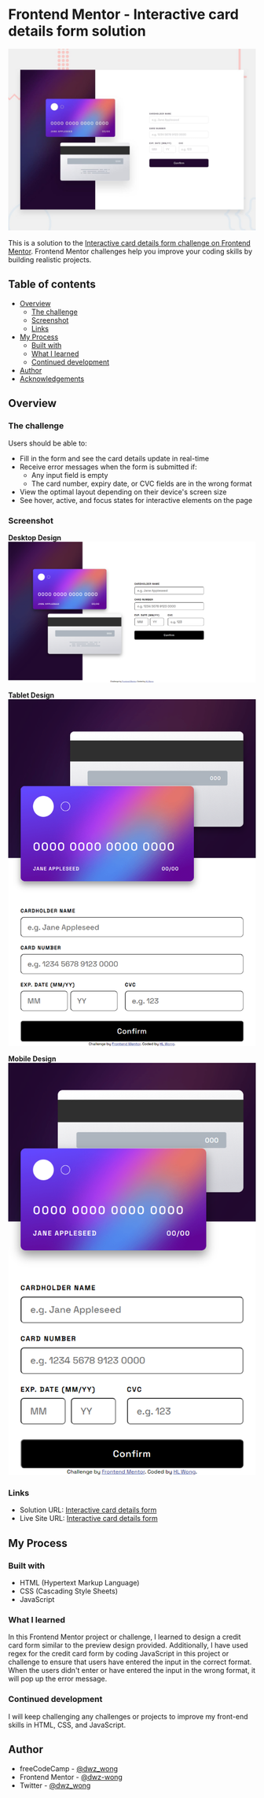 # Frontend Mentor - Interactive card details form solution

![Design preview for interactive card details form](design/desktop-preview.jpg)

This is a solution to the [Interactive card details form challenge on Frontend Mentor](https://www.frontendmentor.io/challenges/interactive-card-details-form-XpS8cKZDWw). Frontend Mentor challenges help you improve your coding skills by building realistic projects. 

## Table of contents

- [Overview](#overview)
  - [The challenge](#the-challenge)
  - [Screenshot](#screenshot)
  - [Links](#links)
- [My Process](#my-process)
  - [Built with](#built-with)
  - [What I learned](#what-i-learned)
  - [Continued development](#continued-development)
- [Author](#author)
- [Acknowledgements](#acknowledgements)

## Overview

### The challenge

Users should be able to:

- Fill in the form and see the card details update in real-time
- Receive error messages when the form is submitted if:
  - Any input field is empty
  - The card number, expiry date, or CVC fields are in the wrong format
- View the optimal layout depending on their device's screen size
- See hover, active, and focus states for interactive elements on the page

### Screenshot

**Desktop Design**
![Desktop](screenshots/desktop.png)

**Tablet Design**
![Tablet](screenshots/tablet.png)

**Mobile Design** <br>
![Mobile](screenshots/mobile.png)

### Links

- Solution URL: [Interactive card details form](https://www.frontendmentor.io/solutions/interactive-card-details-form-OhPURMpEQ0)
- Live Site URL: [Interactive card details form](https://dwz-wong.github.io/interactive-card-details-form/)

## My Process

### Built with

- HTML (Hypertext Markup Language)
- CSS (Cascading Style Sheets)
- JavaScript

### What I learned

In this Frontend Mentor project or challenge, I learned to design a credit card form similar to the preview design provided. Additionally, I have used regex for the credit card form by coding JavaScript in this project or challenge to ensure that users have entered the input in the correct format. When the users didn't enter or have entered the input in the wrong format, it will pop up the error message.

### Continued development

I will keep challenging any challenges or projects to improve my front-end skills in HTML, CSS, and JavaScript.

## Author

- freeCodeCamp - [@dwz_wong](https://www.freecodecamp.org/dwz_wong)
- Frontend Mentor - [@dwz-wong](https://www.frontendmentor.io/profile/dwz-wong)
- Twitter - [@dwz_wong](https://twitter.com/dwz_wong)
